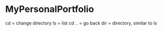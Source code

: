# MyPersonalPortfolio
cd = change directory
ls = list
cd .. = go back 
dir = directory, similar to ls

